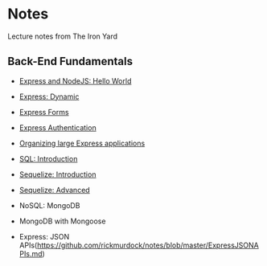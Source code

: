 # Notes
Lecture notes from The Iron Yard


## Back-End Fundamentals

* [Express and NodeJS: Hello World](https://github.com/rickmurdock/notes/blob/master/ExpressNodeJS.md)

* [Express: Dynamic](https://github.com/rickmurdock/notes/blob/master/ExpressDynamic.md)

* [Express Forms](https://github.com/rickmurdock/notes/blob/master/ExpressForms.md)

* [Express Authentication](https://github.com/rickmurdock/notes/blob/master/ExpressAuthentication.md)

* [Organizing large Express applications](https://github.com/rickmurdock/notes/blob/master/OrganizingExpress.md) 

* [SQL: Introduction](https://github.com/rickmurdock/notes/blob/master/SQLIntroduction.md)

* [Sequelize: Introduction](https://github.com/rickmurdock/notes/blob/master/SequelizeIntroduction.md)

* [Sequelize: Advanced](https://github.com/rickmurdock/notes/blob/master/SequelizeAdvanced.md)

* NoSQL: MongoDB

* MongoDB with Mongoose

* Express: JSON APIs(https://github.com/rickmurdock/notes/blob/master/ExpressJSONAPIs.md)
